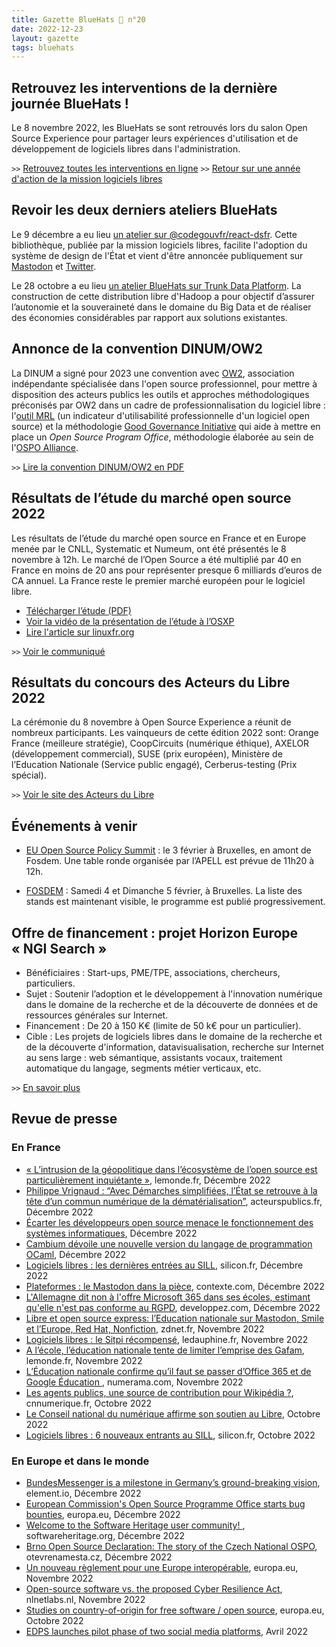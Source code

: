 ```yaml
---
title: Gazette BlueHats 🧢 n°20
date: 2022-12-23
layout: gazette
tags: bluehats
---
```


## Retrouvez les interventions de la dernière journée BlueHats !

Le 8 novembre 2022, les BlueHats se sont retrouvés lors du salon Open Source Experience pour partager leurs expériences d'utilisation et de développement de logiciels libres dans l'administration.

`>>` [Retrouvez toutes les interventions en ligne](https://communs.numerique.gouv.fr/rencontres/journee-2022/)
`>>` [Retour sur une année d'action de la mission logiciels libres](https://tube.numerique.gouv.fr/w/scCJPR5rBQG5VypufAMExh)

## Revoir les deux derniers ateliers BlueHats

Le 9 décembre a eu lieu [un atelier sur @codegouvfr/react-dsfr](https://communs.numerique.gouv.fr/ateliers/react-dsfr/).  Cette bibliothèque, publiée par la mission logiciels libres, facilite l'adoption du système de design de l'État et vient d'être annoncée publiquement sur [Mastodon](https://mastodon.social/@CodeGouvFr/109552721184450656) et [Twitter](https://twitter.com/codegouvfr/status/1605607912117772304).

Le 28 octobre a eu lieu [un atelier BlueHats sur Trunk Data Platform](https://communs.numerique.gouv.fr/ateliers/tdp/).  La construction de cette distribution libre d'Hadoop a pour objectif d’assurer l’autonomie et la souveraineté dans le domaine du Big Data et de réaliser des économies considérables par rapport aux solutions existantes.

## Annonce de la convention DINUM/OW2

La DINUM a signé pour 2023 une convention avec [OW2](https://www.ow2.org/), association indépendante spécialisée dans l'open source professionnel, pour mettre à disposition des acteurs publics les outils et approches méthodologiques préconisés par OW2 dans un cadre de professionnalisation du logiciel libre : l'[outil MRL](https://www.ow2.org/MRL/) (un indicateur d'utilisabilité professionnelle d'un logiciel open source) et la méthodologie [Good Governance Initiative](https://ospo.zone/ggi/) qui aide à mettre en place un *Open Source Program Office*, méthodologie élaborée au sein de l'[OSPO Alliance](https://ospo.zone/).

`>>` [Lire la convention DINUM/OW2 en PDF](https://man.sr.ht/~etalab/logiciels-libres/docs/Convention_OW2_Dinum_2022.pdf)

## Résultats de l’étude du marché open source 2022

Les résultats de l’étude du marché open source en France et en Europe menée par le CNLL, Systematic et Numeum, ont été présentés le 8 novembre à 12h. Le marché de l’Open Source a été multiplié par 40 en France en moins de 20 ans pour représenter presque 6 milliards d’euros de CA annuel. La France reste le premier marché européen pour le logiciel libre.

- [Télécharger l’étude (PDF)](http://cnll.fr/static/pdf/etude-open-source-2022.pdf)
- [Voir la vidéo de la présentation de l’étude à l’OSXP](https://www.youtube.com/watch?v=fKQuaSeNNj4&feature=youtu.be)
- [Lire l'article sur linuxfr.org](https://linuxfr.org/news/le-cnll-annonce-les-resultats-des-acteurs-du-libre-2022)

`>>` [Voir le communiqué](https://cnll.fr/news/etude-2022-le-march%C3%A9-de-lopen-source-en-france-et-europe/)

## Résultats du concours des Acteurs du Libre 2022

La cérémonie du 8 novembre à Open Source Experience a réunit de nombreux participants. Les vainqueurs de cette édition 2022 sont: Orange France (meilleure stratégie), CoopCircuits (numérique éthique), AXELOR (développement commercial), SUSE (prix européen), Ministère de l’Education Nationale (Service public engagé), Cerberus-testing (Prix spécial).

`>>` [Voir le site des Acteurs du Libre](https://lesacteursdulibre.com/)

## Événements à venir

- [EU Open Source Policy Summit](https://summit.openforumeurope.org/?mc_cid=4de5645840&mc_eid=06a463f26c) : le 3 février à Bruxelles, en amont de Fosdem. Une table ronde organisée par l’APELL est prévue de 11h20 à 12h.

- [FOSDEM](https://fosdem.org/2023/) : Samedi 4 et Dimanche 5 février, à Bruxelles. La liste des stands est maintenant visible, le programme est publié progressivement.

## Offre de financement : projet Horizon Europe « NGI Search »

- Bénéficiaires :  Start-ups, PME/TPE, associations, chercheurs, particuliers.
- Sujet : Soutenir l’adoption et le développement à l'innovation numérique dans le domaine de la recherche et de la découverte de données et de ressources générales sur Internet.
- Financement : De 20 à 150 K€ (limite de 50 k€ pour un particulier). 
- Cible : Les projets de logiciels libres dans le domaine de la recherche et de la découverte d'information, datavisualisation, recherche sur Internet au sens large : web sémantique, assistants vocaux, traitement automatique du langage, segments métier verticaux, etc.

`>>` [En savoir plus](https://www.ngisearch.eu)

## Revue de presse

### En France

- [« L’intrusion de la géopolitique dans l’écosystème de l’open source est particulièrement inquiétante »](https://www.lemonde.fr/idees/article/2022/12/21/l-intrusion-de-la-geopolitique-dans-l-ecosysteme-de-l-open-source-est-particulierement-inquietante_6155299_3232.html), lemonde.fr, Décembre 2022
- [Philippe Vrignaud : “Avec Démarches simplifiées, l’État se retrouve à la tête d’un commun numérique de la dématérialisation”](https://acteurspublics.fr/articles/philippe-vrignaud-avec-demarches-simplifiees-letat-se-retrouve-a-la-tete-dun-commun-numerique-de-la-dematerialisation), acteurspublics.fr, Décembre 2022
- [Écarter les développeurs open source menace le fonctionnement des systèmes informatiques](https://www.silicon.fr/avis-expert/ecarter-les-developpeurs-open-source-menace-le-fonctionnement-des-systemes-informatiques), Décembre 2022
- [Cambium dévoile une nouvelle version du langage de programmation OCaml](https://www.inria.fr/fr/cambium-nouvelle-version-langage-programmation-ocaml), Décembre 2022
- [Logiciels libres : les dernières entrées au SILL](https://www.silicon.fr/logiciels-libres-dernieres-entrees-sill-455331.html), silicon.fr, Décembre 2022
- [Plateformes : le Mastodon dans la pièce](https://www.contexte.com/article/numerique/plateformes-le-mastodon-dans-la-piece_160878.html), contexte.com, Décembre 2022
- [L'Allemagne dit non à l'offre Microsoft 365 dans ses écoles, estimant qu'elle n'est pas conforme au RGPD](https://office.developpez.com/actu/339056/L-Allemagne-dit-non-a-l-offre-Microsoft-365-dans-ses-ecoles-estimant-qu-elle-n-est-pas-conforme-au-RGPD-en-raison-de-problemes-de-confidentialite/), developpez.com, Décembre 2022
- [Libre et open source express: l’Education nationale sur Mastodon, Smile et l’Europe, Red Hat, Nonfiction](https://www.zdnet.fr/blogs/l-esprit-libre/libre-et-open-source-express-l-education-nationale-sur-mastodon-smile-et-l-europe-red-hat-nonfiction-39949148.htm), zdnet.fr, Novembre 2022
- [Logiciels libres : le Sitpi récompensé](https://www.ledauphine.com/societe/2022/11/23/isere-agglomeration-grenobloise-le-sitpi-recompense), ledauphine.fr, Novembre 2022
- [A l’école, l’éducation nationale tente de limiter l’emprise des Gafam](https://www.lemonde.fr/pixels/article/2022/11/16/a-l-ecole-l-education-nationale-tente-de-limiter-l-emprise-des-gafam_6150169_4408996.html), lemonde.fr, Novembre 2022
- [L’Éducation nationale confirme qu’il faut se passer d’Office 365 et de Google Éducation ](https://www.numerama.com/politique/1180864-leducation-nationale-confirme-quil-faut-se-passer-doffice-365-et-de-google-education.html), numerama.com, Novembre 2022
- [Les agents publics, une source de contribution pour Wikipédia ?](https://cnnumerique.fr/les-agents-publics-une-source-de-contribution-pour-wikipedia), cnnumerique.fr, Octobre 2022
- [Le Conseil national du numérique affirme son soutien au Libre](https://www.zdnet.fr/blogs/l-esprit-libre/le-conseil-national-du-numerique-affirme-son-soutien-au-libre-39948826.htm), Octobre 2022
- [Logiciels libres : 6 nouveaux entrants au SILL](https://www.silicon.fr/logiciels-libres-6-nouveaux-entrants-sill-451269.html), silicon.fr, Octobre 2022

### En Europe et dans le monde

- [BundesMessenger is a milestone in Germany’s ground-breaking vision](https://element.io/blog/bundesmessenger-is-a-milestone-in-germanys-ground-breaking-vision/), element.io, Décembre 2022
- [European Commission's Open Source Programme Office starts bug bounties](https://commission.europa.eu/news/european-commissions-open-source-programme-office-starts-bug-bounties-2022-01-19_en), europa.eu, Décembre 2022
- [Welcome to the Software Heritage user community! ](https://www.softwareheritage.org/community/users/), softwareheritage.org, Décembre 2022
- [Brno Open Source Declaration: The story of the Czech National OSPO](https://otevrenamesta.cz/declaration/), otevrenamesta.cz, Décembre 2022
- [Un nouveau règlement pour une Europe interopérable](https://ec.europa.eu/commission/presscorner/detail/fr/ip_22_6907), europa.eu, Novembre 2022
- [Open-source software vs. the proposed Cyber Resilience Act](https://blog.nlnetlabs.nl/open-source-software-vs-the-cyber-resilience-act/), nlnetlabs.nl, Novembre 2022
- [Studies on country-of-origin for free software / open source](https://joinup.ec.europa.eu/collection/open-source-observatory-osor/news/studies-fsoss-country), europa.eu, Octobre 2022
- [EDPS launches pilot phase of two social media platforms](https://edps.europa.eu/press-publications/press-news/press-releases/2022/edps-launches-pilot-phase-two-social-media_en), Avril 2022
